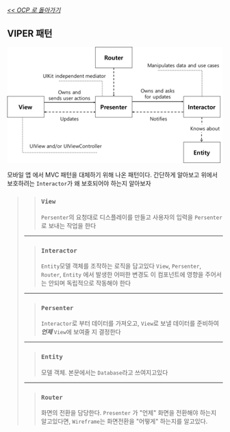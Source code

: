 *[<< OCP 로 돌아가기](8.%20개방-폐쇄%20원칙.md)*
## VIPER 패턴

![VIPER 패턴](img/0801.01.png)

모바일 앱 에서 MVC 패턴을 대체하기 위해 나온 패턴이다.
간단하게 알아보고 위에서 보호하려는 `Interactor`가 왜 보호되어야 하는지 알아보자

> > ### `View`
> > `Persenter`의 요청대로 디스플레이를 만들고 사용자의 입력을 `Persenter` 로 보내는 작업을 한다  
> ---
> > ### `Interactor`
> > `Entity`모델 객체를 조작하는 로직을 담고있다
> > `View`, `Persenter`, `Router`, `Entity` 에서 발생한 어떠한 변경도 이 컴포넌트에 영향을 주어서는 안되며
> > 독립적으로 작동해야 한다
> ---
> > ### `Persenter`
> > `Interactor`로 부터 데이터를 가져오고, `View`로 보낼 데이터를 준비하여 ***언제*** `View`에 보여줄 지 결정한다
> ---
> > ### `Entity`
> > 모델 객체. 본문에서는 `Database`라고 쓰여지고있다
> ---
> > ### `Router`
> > 화면의 전환을 담당한다. `Presenter` 가 "언제" 화면을 전환해야 하는지 알고있다면,
> >  `Wireframe`는 화면전환을 "어떻게" 하는지를 알고있다.  
